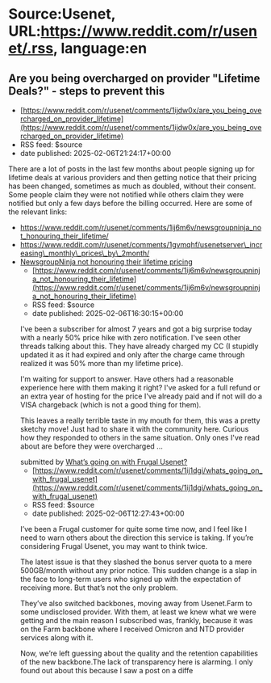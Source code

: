# Source:Usenet, URL:https://www.reddit.com/r/usenet/.rss, language:en

## Are you being overcharged on provider "Lifetime Deals?" - steps to prevent this
 - [https://www.reddit.com/r/usenet/comments/1ijdw0x/are_you_being_overcharged_on_provider_lifetime](https://www.reddit.com/r/usenet/comments/1ijdw0x/are_you_being_overcharged_on_provider_lifetime)
 - RSS feed: $source
 - date published: 2025-02-06T21:24:17+00:00

<!-- SC_OFF --><div class="md"><p>There are a lot of posts in the last few months about people signing up for lifetime deals at various providers and then getting notice that their pricing has been changed, sometimes as much as doubled, without their consent. Some people claim they were not notified while others claim they were notified but only a few days before the billing occurred. Here are some of the relevant links: </p> <ul> <li><a href="https://www.reddit.com/r/usenet/comments/1ij6m6v/newsgroupninja_not_honouring_their_lifetime/">https://www.reddit.com/r/usenet/comments/1ij6m6v/newsgroupninja_not_honouring_their_lifetime/</a></li> <li><a href="https://www.reddit.com/r/usenet/comments/1gvmqhf/usenetserver%5C_increasing%5C_monthly%5C_prices%5C_by%5C_2month/">https://www.reddit.com/r/usenet/comments/1gvmqhf/usenetserver\_increasing\_monthly\_prices\_by\_2month/</a></li> <li><a href="https://www.reddit.com/r/usenet/comments/1dkop1u/newshosting%5C_increase%5C_price%5C_2%5C_addition

## NewsgroupNinja not honouring their lifetime pricing
 - [https://www.reddit.com/r/usenet/comments/1ij6m6v/newsgroupninja_not_honouring_their_lifetime](https://www.reddit.com/r/usenet/comments/1ij6m6v/newsgroupninja_not_honouring_their_lifetime)
 - RSS feed: $source
 - date published: 2025-02-06T16:30:15+00:00

<!-- SC_OFF --><div class="md"><p>I&#39;ve been a subscriber for almost 7 years and got a big surprise today with a nearly 50% price hike with zero notification. I&#39;ve seen other threads talking about this. They have already charged my CC (I stupidly updated it as it had expired and only after the charge came through realized it was 50% more than my lifetime price).</p> <p>I&#39;m waiting for support to answer. Have others had a reasonable experience here with them making it right? I&#39;ve asked for a full refund or an extra year of hosting for the price I&#39;ve already paid and if not will do a VISA chargeback (which is not a good thing for them).</p> <p>This leaves a really terrible taste in my mouth for them, this was a pretty sketchy move! Just had to share it with the community here. Curious how they responded to others in the same situation. Only ones I&#39;ve read about are before they were overcharged ...</p> </div><!-- SC_ON --> &#32; submitted by &#32; <a href="https:/

## What’s going on with Frugal Usenet?
 - [https://www.reddit.com/r/usenet/comments/1ij1dgi/whats_going_on_with_frugal_usenet](https://www.reddit.com/r/usenet/comments/1ij1dgi/whats_going_on_with_frugal_usenet)
 - RSS feed: $source
 - date published: 2025-02-06T12:27:43+00:00

<!-- SC_OFF --><div class="md"><p>I’ve been a Frugal customer for quite some time now, and I feel like I need to warn others about the direction this service is taking. If you’re considering Frugal Usenet, you may want to think twice.</p> <p>The latest issue is that they slashed the bonus server quota to a mere 500GB/month without any prior notice. This sudden change is a slap in the face to long-term users who signed up with the expectation of receiving more. But that’s not the only problem.</p> <p>They’ve also switched backbones, moving away from Usenet.Farm to some undisclosed provider. With them, at least we knew what we were getting and the main reason I subscribed was, frankly, because it was on the Farm backbone where I received Omicron and NTD provider services along with it.</p> <p>Now, we’re left guessing about the quality and the retention capabilities of the new backbone.The lack of transparency here is alarming. I only found out about this because I saw a post on a diffe

